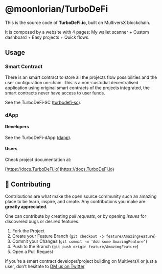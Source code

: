 # @moonlorian/TurboDeFi

This is the source code of **TurboDeFi.io**, built on MultiversX blockchain.

It is composed by a website with 4 pages: My wallet scanner + Custom dashboard + Easy projects + Quick flows.

## Usage

### Smart Contract

There is an smart contract to store all the projects flow possibilities and the user configuration on-chain. This is a non-custodial decentralised application using original smart contracts of the projects integrated, the smart contracts never have access to user funds.

See the TurboDeFi-SC ([turbodefi-sc](https://github.com/Moonlorian/turbodefi/tree/main/turbodefi-sc)).

### dApp

#### Developers

See the TurboDeFi-dApp ([dapp](https://github.com/Moonlorian/turbodefi/tree/main/turbodefi-dapp)).

#### Users

Check project documentation at:

[https://docs.TurboDeFi.io](https://docs.TurboDeFi.io)

## 👥 Contributing

Contributions are what make the open source community such an amazing place to be learn, inspire, and create. Any contributions you make are **greatly appreciated**.

One can contribute by creating _pull requests_, or by opening _issues_ for discovered bugs or desired features.

1. Fork the Project
2. Create your Feature Branch (`git checkout -b feature/AmazingFeature`)
3. Commit your Changes (`git commit -m 'Add some AmazingFeature'`)
4. Push to the Branch (`git push origin feature/AmazingFeature`)
5. Open a Pull Request

If you're a smart contract developer/project building on MultiversX or just a user, don't hesitate to [DM us on Twitter](https://twitter.com/moonlorian).
